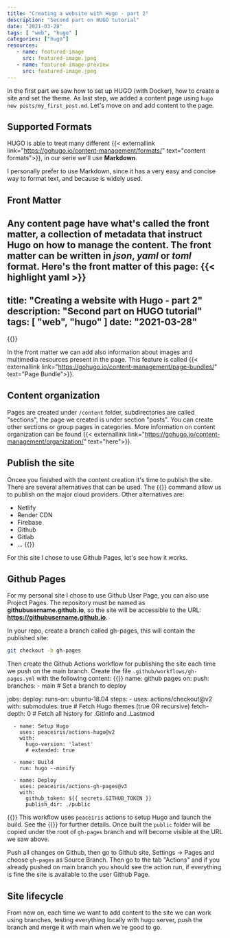 ```yaml
---
title: "Creating a website with Hugo - part 2"
description: "Second part on HUGO tutorial"
date: "2021-03-28"
tags: [ "web", "hugo" ]
categories: ["hugo"]
resources:
   - name: featured-image
     src: featured-image.jpeg
   - name: featured-image-preview
     src: featured-image.jpeg
---
```


In the first part we saw how to set up HUGO (with Docker), how to create a site and set the theme. As last step, we added a content page using ```hugo new posts/my_first_post.md```.
Let's move on and add content to the page.
<!--more-->

## Supported Formats
HUGO is able to treat many different {{< externallink link="https://gohugo.io/content-management/formats/" text="content formats">}}, in our serie we'll use **Markdown**.

I personally prefer to use Markdown, since it has a very easy and concise way to format text, and because is widely used.

## Front Matter
Any content page have what's called the **front matter**, a collection of metadata that instruct Hugo on how to manage the content. The front matter can be written in *json*, *yaml* or *toml* format.
Here's the front matter of this page:
{{< highlight yaml >}}
---
title: "Creating a website with Hugo - part 2"
description: "Second part on HUGO tutorial"
tags: [ "web", "hugo" ]
date: "2021-03-28"
---
{{</highlight>}}

In the front matter we can add also information about images and multimedia resources present in the page. This feature is called {{< externallink link="https://gohugo.io/content-management/page-bundles/" text="Page Bundle">}}.

## Content organization
Pages are created under ```/content``` folder, subdirectories are called "sections", the page we created is under section "posts". You can create other sections or group pages in categories. More information on content organization can be found {{< externallink link="https://gohugo.io/content-management/organization/" text="here">}}.

## Publish the site
Oncee you finished with the content creation it's time to publish the site. There are several alternatives that can be used. The {{<externallink link="https://gohugo.io/hosting-and-deployment/hugo-deploy/" text="hugo deploy">}} command allow us to publish on the major cloud providers. Other alternatives are:
* Netlify
* Render CDN
* Firebase
* Github
* Gitlab
* ... {{<externallink link="https://gohugo.io/hosting-and-deployment/" text="and many others">}}

For this site I chose to use Github Pages, let's see how it works.

## Github Pages
For my personal site I chose to use Github User Page, you can also use Project Pages.
The repository must be named as **githubusername.github.io**, so the site will be accessible to the URL: **https://githubusername.github.io**.

In your repo, create a branch called gh-pages, this will contain the published site:
```bash
git checkout -b gh-pages
```
Then create the Github Actions workflow for publishing the site each time we push on the main branch. Create the file ```.github/workflows/gh-pages.yml``` with the following content:
{{<highlight yaml >}}
name: github pages
on:
  push:
    branches:
      - main  # Set a branch to deploy

jobs:
  deploy:
    runs-on: ubuntu-18.04
    steps:
      - uses: actions/checkout@v2
        with:
          submodules: true  # Fetch Hugo themes (true OR recursive)
          fetch-depth: 0    # Fetch all history for .GitInfo and .Lastmod

      - name: Setup Hugo
        uses: peaceiris/actions-hugo@v2
        with:
          hugo-version: 'latest'
          # extended: true

      - name: Build
        run: hugo --minify

      - name: Deploy
        uses: peaceiris/actions-gh-pages@v3
        with:
          github_token: ${{ secrets.GITHUB_TOKEN }}
          publish_dir: ./public
{{</highlight>}}
This workflow uses ```peaceiris``` actions to setup Hugo and launch the build. See the {{<externallink link="https://github.com/marketplace/actions/hugo-setup" text="actions marketplace">}} for further details.
Once built the ```public``` folder will be copied under the root of ```gh-pages``` branch and will become visible at the URL we saw above. 

Push all changes on Github, then go to Github site, Settings -> Pages and choose ```gh-pages``` as Source Branch.
Then go to the tab "Actions" and if you already pushed on main branch you should see the action run, if everything is fine the site is available to the user Github Page.

## Site lifecycle
From now on, each time we want to add content to the site we can work using branches, testing everything locally with hugo server, push the branch and merge it with main when we're good to go.